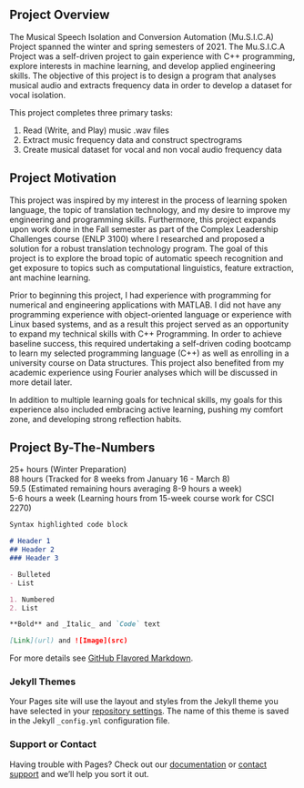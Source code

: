 ## Project Overview

The Musical Speech Isolation and Conversion Automation (Mu.S.I.C.A) Project spanned the winter and spring semesters of 2021. The Mu.S.I.C.A Project was a self-driven project to gain experience with C++ programming, explore interests in machine learning, and develop applied engineering skills. The objective of this project is to design a program that analyses musical audio and extracts frequency data in order to develop a dataset for vocal isolation. 

This project completes three primary tasks: <br/>
1. Read (Write, and Play) music .wav files
2. Extract music frequency data and construct spectrograms
3. Create musical dataset for vocal and non vocal audio frequency data

## Project Motivation

This project was inspired by my interest in the process of learning spoken language, the topic of translation technology, and my desire to improve my engineering and programming skills. Furthermore, this project expands upon work done in the Fall semester as part of the Complex Leadership Challenges course (ENLP 3100) where I researched and proposed a solution for a robust translation technology program. The goal of this project is to explore the broad topic of automatic speech recognition and get exposure to topics such as computational linguistics, feature extraction, ant machine learning. 

Prior to beginning this project, I had experience with programming for numerical and engineering applications with MATLAB. I did not have any programming experience with object-oriented language or experience with Linux based systems, and as a result this project served as an opportunity to expand my technical skills with C++ Programming. In order to achieve baseline success, this required undertaking a self-driven coding bootcamp to learn my selected programming language (C++) as well as enrolling in a university course on Data structures. This project also benefited from my academic experience using Fourier analyses which will be discussed in more detail later.

In addition to multiple learning goals for technical skills, my goals for this experience also included embracing active learning, pushing my comfort zone, and developing strong reflection habits.

## Project By-The-Numbers
25+ hours (Winter Preparation) <br/>
88 hours (Tracked for 8 weeks from January 16 - March 8) <br/>
59.5 (Estimated remaining hours averaging 8-9 hours a week) <br/>
5-6 hours a week (Learning hours from 15-week course work for CSCI 2270) <br/>



```markdown
Syntax highlighted code block

# Header 1
## Header 2
### Header 3

- Bulleted
- List

1. Numbered
2. List

**Bold** and _Italic_ and `Code` text

[Link](url) and ![Image](src)
```

For more details see [GitHub Flavored Markdown](https://guides.github.com/features/mastering-markdown/).

### Jekyll Themes

Your Pages site will use the layout and styles from the Jekyll theme you have selected in your [repository settings](https://github.com/bruceble/Mu.S.I.C.A./settings/pages). The name of this theme is saved in the Jekyll `_config.yml` configuration file.

### Support or Contact

Having trouble with Pages? Check out our [documentation](https://docs.github.com/categories/github-pages-basics/) or [contact support](https://support.github.com/contact) and we’ll help you sort it out.
